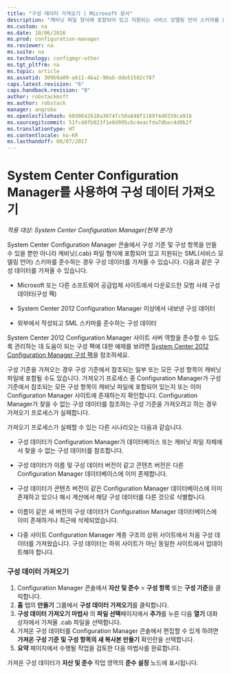 ```yaml
---
title: "구성 데이터 가져오기 | Microsoft 문서"
description: "캐비닛 파일 형식에 포함되어 있고 지원되는 서비스 모델링 언어 스키마를 준수하는 경우 구성 데이터를 가져옵니다."
ms.custom: na
ms.date: 10/06/2016
ms.prod: configuration-manager
ms.reviewer: na
ms.suite: na
ms.technology: configmgr-other
ms.tgt_pltfrm: na
ms.topic: article
ms.assetid: 309b9a09-a611-4ba2-90ab-dde51582cf87
caps.latest.revision: "6"
caps.handback.revision: "0"
author: robstackmsft
ms.author: robstack
manager: angrobe
ms.openlocfilehash: 60d0642618a3074fc50a848f1189f4d6559ca916
ms.sourcegitcommit: 51fc48fb023f1e8d995c6c4eacfda7dbec4d0b2f
ms.translationtype: HT
ms.contentlocale: ko-KR
ms.lasthandoff: 08/07/2017
---
```

# <a name="import-configuration-data-with-system-center-configuration-manager"></a>System Center Configuration Manager를 사용하여 구성 데이터 가져오기

*적용 대상: System Center Configuration Manager(현재 분기)*

System Center Configuration Manager 콘솔에서 구성 기준 및 구성 항목을 만들 수 있을 뿐만 아니라 캐비닛(.cab) 파일 형식에 포함되어 있고 지원되는 SML(서비스 모델링 언어) 스키마를 준수하는 경우 구성 데이터를 가져올 수 있습니다. 다음과 같은 구성 데이터를 가져올 수 있습니다.  

-   Microsoft 또는 다른 소프트웨어 공급업체 사이트에서 다운로드한 모범 사례 구성 데이터(구성 팩)  

-   System Center 2012 Configuration Manager 이상에서 내보낸 구성 데이터  

-   외부에서 작성되고 SML 스키마를 준수하는 구성 데이터  

 System Center 2012 Configuration Manager 사이트 서버 역할을 준수할 수 있도록 관리하는 데 도움이 되는 구성 팩에 대한 예제를 보려면 [System Center 2012 Configuration Manager 구성 팩](http://www.microsoft.com/en-us/download/details.aspx?id=30710&WT.mc_id=rss_alldownloads_all)을 참조하세요.  

구성 기준을 가져오는 경우 구성 기준에서 참조되는 일부 또는 모든 구성 항목이 캐비닛 파일에 포함될 수도 있습니다. 가져오기 프로세스 중 Configuration Manager가 구성 기준에서 참조되는 모든 구성 항목이 캐비닛 파일에 포함되어 있는지 또는 이미 Configuration Manager 사이트에 존재하는지 확인합니다. Configuration Manager가 찾을 수 없는 구성 데이터를 참조하는 구성 기준을 가져오려고 하는 경우 가져오기 프로세스가 실패합니다.  

가져오기 프로세스가 실패할 수 있는 다른 시나리오는 다음과 같습니다.  

-   구성 데이터가 Configuration Manager가 데이터베이스 또는 캐비닛 파일 자체에서 찾을 수 없는 구성 데이터를 참조합니다.  

-   구성 데이터가 이름 및 구성 데이터 버전이 같고 콘텐츠 버전은 다른 Configuration Manager 데이터베이스에 이미 존재합니다.  

-   구성 데이터가 콘텐츠 버전이 같은 Configuration Manager 데이터베이스에 이미 존재하고 있으나 해시 계산에서 해당 구성 데이터를 다른 것으로 식별합니다.  

-   이름이 같은 새 버전의 구성 데이터가 Configuration Manager 데이터베이스에 이미 존재하거나 최근에 삭제되었습니다.  

-   다중 사이트 Configuration Manager 계층 구조의 상위 사이트에서 처음 구성 데이터를 가져왔습니다. 구성 데이터는 하위 사이트가 아닌 동일한 사이트에서 업데이트해야 합니다.  

### <a name="import-configuration-data"></a>구성 데이터 가져오기  

1.  Configuration Manager 콘솔에서 **자산 및 준수** > **구성 항목** 또는 **구성 기준**을 클릭합니다.
2.  **홈** 탭의 **만들기** 그룹에서 **구성 데이터 가져오기**를 클릭합니다.  
3.  **구성 데이터 가져오기 마법사** 의 **파일 선택**페이지에서 **추가**를 누른 다음 **열기** 대화 상자에서 가져올 .cab 파일을 선택합니다.  
4.  가져온 구성 데이터를 Configuration Manager 콘솔에서 편집할 수 있게 하려면 **가져온 구성 기준 및 구성 항목의 새 복사본 만들기** 확인란을 선택합니다.  
5.  **요약** 페이지에서 수행될 작업을 검토한 다음 마법사를 완료합니다.  

가져온 구성 데이터가 **자산 및 준수** 작업 영역의 **준수 설정** 노드에 표시됩니다.  
